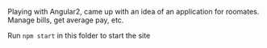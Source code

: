 Playing with Angular2, came up with an idea of an application for roomates.
Manage bills, get average pay, etc.

Run `npm start` in this folder to start the site
